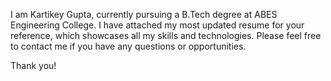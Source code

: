 I am Kartikey Gupta, currently pursuing a B.Tech degree at ABES Engineering College. I have attached my most updated resume for your reference, which showcases all my skills and technologies. Please feel free to contact me if you have any questions or opportunities.

Thank you!
